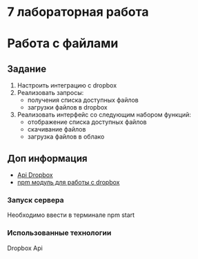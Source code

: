 # 7 лабораторная работа
# Работа с файлами

## Задание
1. Настроить интеграцию с dropbox
2. Реализовать запросы:
   - получения списка доступных файлов
   - загрузки файлов в dropbox
3. Реализовать интерфейс со следующим набором функций:
   - отображение списка доступных файлов
   - скачивание файлов
   - загрузка файлов в облако

## Доп информация
- [Api Dropbox](https://www.dropbox.com/developers/documentation/http/documentation)
- [npm модуль для работы с dropbox](https://github.com/dropbox/dropbox-sdk-js)

### Запуск сервера
Необходимо ввести в терминале npm start

### Использованные технологии
Dropbox Api


